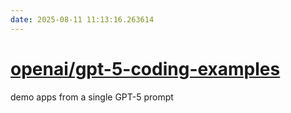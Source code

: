 ```yaml
---
date: 2025-08-11 11:13:16.263614
---
```


# [openai/gpt-5-coding-examples](https://github.com/openai/gpt-5-coding-examples)

demo apps from a single GPT-5 prompt